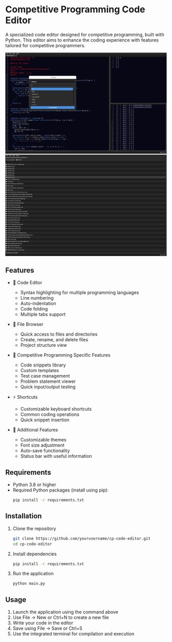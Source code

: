 # Competitive Programming Code Editor

A specialized code editor designed for competitive programming, built with Python. This editor aims to enhance the coding experience with features tailored for competitive programmers.

![Project Screenshot](app2.png)
![Project Screenshot](app3.png)
## Features

- 📝 Code Editor
  - Syntax highlighting for multiple programming languages
  - Line numbering
  - Auto-indentation
  - Code folding
  - Multiple tabs support

- 📁 File Browser
  - Quick access to files and directories
  - Create, rename, and delete files
  - Project structure view

- 🎯 Competitive Programming Specific Features
  - Code snippets library
  - Custom templates
  - Test case management
  - Problem statement viewer
  - Quick input/output testing

- ⚡ Shortcuts
  - Customizable keyboard shortcuts
  - Common coding operations
  - Quick snippet insertion

- 🎨 Additional Features
  - Customizable themes
  - Font size adjustment
  - Auto-save functionality
  - Status bar with useful information

## Requirements

- Python 3.8 or higher
- Required Python packages (install using pip):
  ```bash
  pip install -r requirements.txt
  ```

## Installation

1. Clone the repository
   ```bash
   git clone https://github.com/yourusername/cp-code-editor.git
   cd cp-code-editor
   ```

2. Install dependencies
   ```bash
   pip install -r requirements.txt
   ```

3. Run the application
   ```bash
   python main.py
   ```

## Usage

1. Launch the application using the command above
2. Use File -> New or Ctrl+N to create a new file
3. Write your code in the editor
4. Save using File -> Save or Ctrl+S
5. Use the integrated terminal for compilation and execution
